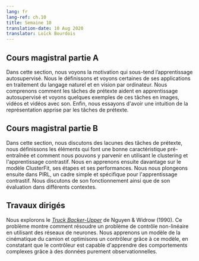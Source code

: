 ```yaml
---
lang: fr
lang-ref: ch.10
title: Semaine 10
translation-date: 10 Aug 2020
translator: Loïck Bourdois
---
```


<!--
## Lecture part A

In this section, we understand the motivation behind Self-Supervised Learning (SSL), define what it is and see some of its applications in NLP and Computer Vision. We understand how pretext tasks aid with SSL and see some example pretext tasks in images, videos and videos with sound. Finally, we try to get an intuition behind the representation learned by pretext tasks.
-->


## Cours magistral partie A

Dans cette section, nous voyons la motivation qui sous-tend l’apprentissage autosupervisé. Nous le définissons et voyons certaines de ses applications en traitement du langage naturel et en vision par ordinateur. Nous comprenons comment les tâches de prétexte aident en apprentissage autosupervisé et voyons quelques exemples de ces tâches en images, vidéos et vidéos avec son. Enfin, nous essayons d'avoir une intuition de la représentation apprise par les tâches de prétexte.

<!--
## Lecture part B

In this section, we discuss the shortcomings of pretext tasks, define characteristics that make a good pretrained feature, and how we can achieve this using Clustering and Contrastive Learning. We then learn about ClusterFit, its steps and performance. We further dive into a specific simple framework for Contrastive Learning known as PIRL. We discuss its working as well as its evaluation in different contexts.
-->

## Cours magistral partie B

Dans cette section, nous discutons des lacunes des tâches de prétexte, nous définissons les éléments qui font une bonne caractéristique pré-entraînée et comment nous pouvons y parvenir en utilisant le clustering et l'apprentissage contrastif. Nous en apprenons ensuite davantage sur le modèle ClusterFit, ses étapes et ses performances. Nous nous plongeons ensuite dans PIRL, un cadre simple et spécifique pour l'apprentissage contrastif. Nous discutons de son fonctionnement ainsi que de son évaluation dans différents contextes.

<!--
## Practicum


During this week's practicum, we explore the [Truck Backer-Upper](http://neuro.bstu.by/ai/To-dom/My_research/Papers-2.1-done/RL-sparce-reward/9/Ref/truckbackerupper.pdf) (Nguyen & Widrow, '90).
This problem shows how to solve an non-linear control problem using neural networks.
We learn a model of a truck's kinematics, and optimize a controller through this learned model, finding that the controller is able to learn complex behaviors through purely observational data.
-->

## Travaux dirigés
Nous explorons le [*Truck Backer-Upper*](http://neuro.bstu.by/ai/To-dom/My_research/Papers-2.1-done/RL-sparce-reward/9/Ref/truckbackerupper.pdf) de Nguyen & Widrow (1990).
Ce problème montre comment résoudre un problème de contrôle non-linéaire en utilisant des réseaux de neurones.
Nous apprenons un modèle de la cinématique du camion et optimisons un contrôleur grâce à ce modèle, en constatant que le contrôleur est capable d'apprendre des comportements complexes grâce à des données purement observationnelles.
